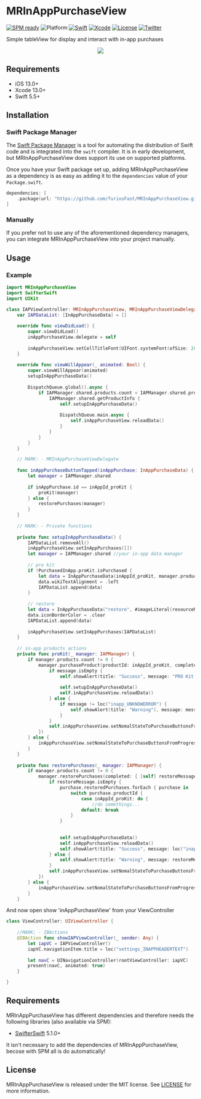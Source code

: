# MRInAppPurchaseView

[![SPM ready](https://img.shields.io/badge/SPM-ready-orange.svg)](https://swift.org/package-manager/)
![Platform](https://img.shields.io/badge/platforms-iOS%2013.0-F28D00.svg)
[![Swift](https://img.shields.io/badge/Swift-5.5-orange.svg)](https://swift.org)
[![Xcode](https://img.shields.io/badge/Xcode-13.0-blue.svg)](https://developer.apple.com/xcode)
[![License](https://img.shields.io/cocoapods/l/Pastel.svg?style=flat)](https://github.com/furiosFast/MRInAppPurchaseView/blob/main/LICENSE)
[![Twitter](https://img.shields.io/badge/twitter-@FastDevsProject-blue.svg?style=flat)](https://twitter.com/FastDevsProject)

Simple tableView for display and interact with in-app purchases
    
<p align="center" width="20%">
    <img src="https://github.com/furiosFast/MRInAppPurchaseView/blob/main/Assets/screen.png">
</p>
    
## Requirements

- iOS 13.0+
- Xcode 13.0+
- Swift 5.5+

## Installation

### Swift Package Manager

The [Swift Package Manager](https://swift.org/package-manager/) is a tool for automating the distribution of Swift code and is integrated into the `swift` compiler. It is in early development, but MRInAppPurchaseView does support its use on supported platforms.

Once you have your Swift package set up, adding MRInAppPurchaseView as a dependency is as easy as adding it to the `dependencies` value of your `Package.swift`.

```swift
dependencies: [
    .package(url: "https://github.com/furiosFast/MRInAppPurchaseView.git", from: "1.0.0")
]
```

### Manually

If you prefer not to use any of the aforementioned dependency managers, you can integrate MRInAppPurchaseView into your project manually.

## Usage

### Example

```swift
import MRInAppPurchaseView
import SwifterSwift
import UIKit

class IAPViewController: MRInAppPurchaseView, MRInAppPurchaseViewDelegate {
    var IAPDataList: [InAppPurchaseData] = []
    
    override func viewDidLoad() {
        super.viewDidLoad()
        inAppPurchaseView.delegate = self
        
        inAppPurchaseView.setCellTitleFont(UIFont.systemFont(ofSize: 20))
    }
    
    override func viewWillAppear(_ animated: Bool) {
        super.viewWillAppear(animated)                
        setupInAppPurchaseData()
        
        DispatchQueue.global().async {
            if IAPManager.shared.products.count < IAPManager.shared.productIDS.count {
                IAPManager.shared.getProductInfo {
                    self.setupInAppPurchaseData()
                    
                    DispatchQueue.main.async {
                        self.inAppPurchaseView.reloadData()
                    }
                }
            }
        }
    }

    // MARK: - MRInAppPurchaseViewDelegate
    
    func inAppPurchaseButtonTapped(inAppPurchase: InAppPurchaseData) {
        let manager = IAPManager.shared
        
        if inAppPurchase.id == inAppId_proKit {
            proKit(manager)
        } else {
            restorePurchases(manager)
        }
    }
    
    // MARK: - Private functions
    
    private func setupInAppPurchaseData() {
        IAPDataList.removeAll()
        inAppPurchaseView.setInAppPurchases([])
        let manager = IAPManager.shared //your in-app data manager
        
        // pro kit
        if !PurchasedInApp.proKit.isPurchased {
            let data = InAppPurchaseData(inAppId_proKit, manager.productIcons[inAppId_proKit]!, loc("settings_PROKIT"), loc("settings_PROKITWIKI"), loc("inapp_BUY").uppercased())
            data.wikiTextAlignment = .left
            IAPDataList.append(data)
        }
        
        // restore
        let data = InAppPurchaseData("restore", #imageLiteral(resourceName: "restore in-app"), loc("settings_RESTOREINAPP"), nil, loc("inapp_RESTORE").uppercased())
        data.iconBorderColor = .clear
        IAPDataList.append(data)
        
        inAppPurchaseView.setInAppPurchases(IAPDataList)
    }
    
    // in-app products actions
    private func proKit(_ manager: IAPManager) {
        if manager.products.count != 0 {
            manager.purchaseProduct(productId: inAppId_proKit, completed: { message in
                if message.isEmpty {
                    self.showAlert(title: "Success", message: "PRO Kit purchased", buttonTitles: ["OK"])
                
                    self.setupInAppPurchaseData()
                    self.inAppPurchaseView.reloadData()
                } else {
                    if message != loc("inapp_UNKNOWERROR") {
                        self.showAlert(title: "Warning"), message: message, buttonTitles: ["OK"])
                    }
                }
                self.inAppPurchaseView.setNomalStateToPurchaseButtonsFromProgress()
            })
        } else {
            inAppPurchaseView.setNomalStateToPurchaseButtonsFromProgress()
        }
    }
    
    private func restorePurchases(_ manager: IAPManager) {
        if manager.products.count != 0 {
            manager.restorePurchases(completed: { [self] restoreMessage, purchase in
                if restoreMessage.isEmpty {
                    purchase.restoredPurchases.forEach { purchase in
                        switch purchase.productId {
                            case inAppId_proKit: do {
                                //do somethings...
                            default: break
                        }
                    }
                    
                    
                    self.setupInAppPurchaseData()
                    self.inAppPurchaseView.reloadData()
                    self.showAlert(title: "Success", message: loc("inapp_RESTORESUCCESS"), buttonTitles: ["OK"])
                } else {
                    self.showAlert(title: "Warning", message: restoreMessage, buttonTitles: ["OK"])
                }
                self.inAppPurchaseView.setNomalStateToPurchaseButtonsFromProgress()
            })
        } else {
            inAppPurchaseView.setNomalStateToPurchaseButtonsFromProgress()
        }
    }
```

And now open show 'inAppPurchaseView' from your ViewController

```swift
class ViewController: UIViewController {
    
    //MARK: - IBActions
    @IBAction func showIAPViewController(_ sender: Any) {
        let iapVC = IAPViewController()
        iapVC.navigationItem.title = loc("settings_INAPPHEADERTEXT")
        
        let navC = UINavigationController(rootViewController: iapVC)
        present(navC, animated: true)
    }

}
```

## Requirements

MRInAppPurchaseView has different dependencies and therefore needs the following libraries (also available via SPM):
- [SwifterSwift](https://github.com/SwifterSwift/SwifterSwift.git) 5.1.0+

It isn't necessary to add the dependencies of MRInAppPurchaseView, becose with SPM all is do automatically!

## License

MRInAppPurchaseView is released under the MIT license. See [LICENSE](https://github.com/furiosFast/MRInAppPurchaseView/blob/main/LICENSE) for more information.
